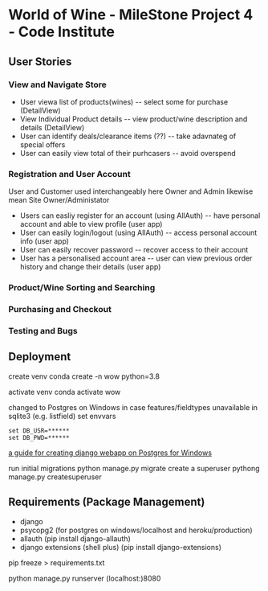 # World of Wine - MileStone Project 4 - Code Institute

## User Stories

### View and Navigate Store
- User viewa list of products(wines)
    -- select some for purchase (DetailView)
- View Individual Product details
    -- view product/wine description and details (DetailView)
- User can identify deals/clearance items (??)
    -- take adavnateg of special offers
- User can easily view total of their purhcasers
    -- avoid overspend

### Registration and User Account
User and Customer used interchangeably here
Owner and Admin likewise mean Site Owner/Administator
- Users can easliy register for an account (using AllAuth)
    -- have personal account and able to view profile (user app)
- User can easily login/logout (using AllAuth)
    -- access personal account info (user app)
- User can easily recover password
    -- recover access to their account
- User has a personalised account area
    -- user can view previous order history and change their details (user app)

### Product/Wine Sorting and Searching

### Purchasing and Checkout


### Testing and Bugs



## Deployment
create venv
conda create -n wow python=3.8

activate venv
conda activate wow





changed to Postgres on Windows in case features/fieldtypes unavailable in sqlite3 (e.g. listfield)
set envvars

```
set DB_USR=******
set DB_PWD=******
```

[a guide for creating django webapp on Postgres for Windows](https://medium.com/@9cv9official/creating-a-django-web-application-with-a-postgresql-database-on-windows-c1eea38fe294)


run initial migrations
python manage.py migrate
create a superuser 
pythong manage.py createsuperuser

## Requirements (Package Management)
- django
- psycopg2 (for postgres on windows/localhost and heroku/production)
- allauth (pip install django-allauth)
- django extensions (shell plus) (pip install django-extensions)

pip freeze > requirements.txt

python manage.py runserver (localhost:)8080

